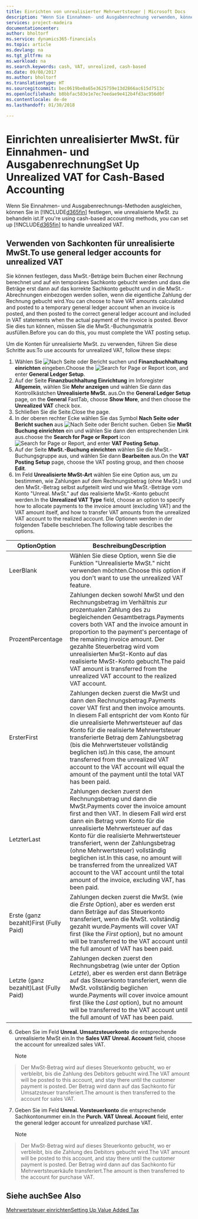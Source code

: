 ```yaml
---
title: Einrichten von unrealisierter Mehrwertsteuer | Microsoft Docs
description: "Wenn Sie Einnahmen- und Ausgabenrechnung verwenden, können Sie angeben, wie Sie unrealisierte MwSt. für Verkäufe und Einkäufe behandeln möchten."
services: project-madeira
documentationcenter: 
author: bholtorf
ms.service: dynamics365-financials
ms.topic: article
ms.devlang: na
ms.tgt_pltfrm: na
ms.workload: na
ms.search.keywords: cash, VAT, unrealized, cash-based
ms.date: 09/08/2017
ms.author: bholtorf
ms.translationtype: HT
ms.sourcegitcommit: bec0619be0a65e3625759e13d2866ac615d7513c
ms.openlocfilehash: b8bbfac583e1e7ec7eedae9e412b4fd3ac956d0f
ms.contentlocale: de-de
ms.lasthandoff: 01/30/2018

---
```


# <a name="set-up-unrealized-vat-for-cash-based-accounting"></a><span data-ttu-id="d20f8-103">Einrichten unrealisierter MwSt. für Einnahmen- und Ausgabenrechnung</span><span class="sxs-lookup"><span data-stu-id="d20f8-103">Set Up Unrealized VAT for Cash-Based Accounting</span></span>
<span data-ttu-id="d20f8-104">Wenn Sie Einnahmen- und Ausgabenrechnungs-Methoden ausgleichen, können Sie in [!INCLUDE[d365fin](includes/d365fin_md.md)] festlegen, wie unrealisierte MwSt. zu behandeln ist.</span><span class="sxs-lookup"><span data-stu-id="d20f8-104">If you're using cash-based accounting methods, you can set up [!INCLUDE[d365fin](includes/d365fin_md.md)] to handle unrealized VAT.</span></span>

## <a name="to-use-general-ledger-accounts-for-unrealized-vat"></a><span data-ttu-id="d20f8-105">Verwenden von Sachkonten für unrealisierte MwSt.</span><span class="sxs-lookup"><span data-stu-id="d20f8-105">To use general ledger accounts for unrealized VAT</span></span>
<span data-ttu-id="d20f8-106">Sie können festlegen, dass MwSt.-Beträge beim Buchen einer Rechnung berechnet und auf ein temporäres Sachkonto gebucht werden und dass die Beträge erst dann auf das korrekte Sachkonto gebucht und in die MwSt.-Abrechnungen einbezogen werden sollen, wenn die eigentliche Zahlung der Rechnung gebucht wird.</span><span class="sxs-lookup"><span data-stu-id="d20f8-106">You can choose to have VAT amounts calculated and posted to a temporary general ledger account when an invoice is posted, and then posted to the correct general ledger account and included in VAT statements when the actual payment of the invoice is posted.</span></span> <span data-ttu-id="d20f8-107">Bevor Sie dies tun können, müssen Sie die MwSt.-Buchungsmatrix ausfüllen.</span><span class="sxs-lookup"><span data-stu-id="d20f8-107">Before you can do this, you must complete the VAT posting setup.</span></span>

<span data-ttu-id="d20f8-108">Um die Konten für unrealisierte MwSt. zu verwenden, führen Sie diese Schritte aus:</span><span class="sxs-lookup"><span data-stu-id="d20f8-108">To use accounts for unrealized VAT, follow these steps:</span></span>
1. <span data-ttu-id="d20f8-109">Wählen Sie ![Nach Seite oder Bericht suchen](media/ui-search/search_small.png "Nach Seite oder Bericht suchen") und **Finanzbuchhaltung einrichten** eingeben.</span><span class="sxs-lookup"><span data-stu-id="d20f8-109">Choose the ![Search for Page or Report](media/ui-search/search_small.png "Search for Page or Report icon") icon, and enter **General Ledger Setup**.</span></span>
2. <span data-ttu-id="d20f8-110">Auf der Seite **Finanzbuchhaltung Einrichtung** im Inforegister **Allgemein**, wählen Sie **Mehr anzeigen** und wählen Sie dann das Kontrollkästchen **Unrealisierte MwSt.** aus.</span><span class="sxs-lookup"><span data-stu-id="d20f8-110">On the **General Ledger Setup** page, on the **General** FastTab, choose **Show More**, and then choose the **Unrealized VAT** check box.</span></span>
3. <span data-ttu-id="d20f8-111">Schließen Sie die Seite.</span><span class="sxs-lookup"><span data-stu-id="d20f8-111">Close the page.</span></span>
4. <span data-ttu-id="d20f8-112">In der oberen rechter Ecke wählen Sie das Symbol **Nach Seite oder Bericht suchen** aus ![Nach Seite oder Bericht suchen](media/ui-search/search_small.png "Symbol nach Seite oder Bericht suchen"). Geben Sie **MwSt Buchung einrichten** ein und wählen Sie dann den entsprechenden Link aus.</span><span class="sxs-lookup"><span data-stu-id="d20f8-112">choose the **Search for Page or Report** icon ![Search for Page or Report](media/ui-search/search_small.png "Search for Page or Report icon"), and enter **VAT Posting Setup**.</span></span>
5. <span data-ttu-id="d20f8-113">Auf der Seite **MwSt.-Buchung einrichten** wählen Sie die MwSt.-Buchungsgruppe aus, und wählen Sie dann **Bearbeiten** aus.</span><span class="sxs-lookup"><span data-stu-id="d20f8-113">On the **VAT Posting Setup** page, choose the VAT posting group, and then choose **Edit**.</span></span>
6. <span data-ttu-id="d20f8-114">Im Feld **Unrealisierte MwSt-Art** wählen Sie eine Option aus, um zu bestimmen, wie Zahlungen auf dem Rechnungsbetrag (ohne MwSt.) und den MwSt.-Betrag selbst aufgeteilt wird und wie MwSt.-Beträge vom Konto "Unreal. MwSt." auf das realisierte MwSt.-Konto gebucht werden.</span><span class="sxs-lookup"><span data-stu-id="d20f8-114">In the **Unrealized VAT Type** field, choose an option to specify how to allocate payments to the invoice amount (excluding VAT) and the VAT amount itself, and how to transfer VAT amounts from the unrealized VAT account to the realized account.</span></span> <span data-ttu-id="d20f8-115">Die Optionen werden in der folgenden Tabelle beschrieben.</span><span class="sxs-lookup"><span data-stu-id="d20f8-115">The following table describes the options.</span></span>

| <span data-ttu-id="d20f8-116">Option</span><span class="sxs-lookup"><span data-stu-id="d20f8-116">Option</span></span> | <span data-ttu-id="d20f8-117">Beschreibung</span><span class="sxs-lookup"><span data-stu-id="d20f8-117">Description</span></span> |
| --- | --- |
| <span data-ttu-id="d20f8-118">Leer</span><span class="sxs-lookup"><span data-stu-id="d20f8-118">Blank</span></span> | <span data-ttu-id="d20f8-119">Wählen Sie diese Option, wenn Sie die Funktion "Unrealisierte MwSt." nicht verwenden möchten.</span><span class="sxs-lookup"><span data-stu-id="d20f8-119">Choose this option if you don't want to use the unrealized VAT feature.</span></span> |
| <span data-ttu-id="d20f8-120">Prozent</span><span class="sxs-lookup"><span data-stu-id="d20f8-120">Percentage</span></span> | <span data-ttu-id="d20f8-121">Zahlungen decken sowohl MwSt und den Rechnungsbetrag im Verhältnis zur prozentualen Zahlung des zu begleichenden Gesamtbetrags.</span><span class="sxs-lookup"><span data-stu-id="d20f8-121">Payments covers both VAT and the invoice amount in proportion to the payment's percentage of the remaining invoice amount.</span></span> <span data-ttu-id="d20f8-122">Der gezahlte Steuerbetrag wird vom unrealisierten MwSt-Konto auf das realisierte MwSt-Konto gebucht.</span><span class="sxs-lookup"><span data-stu-id="d20f8-122">The paid VAT amount is transferred from the unrealized VAT account to the realized VAT account.</span></span> |
| <span data-ttu-id="d20f8-123">Erster</span><span class="sxs-lookup"><span data-stu-id="d20f8-123">First</span></span> | <span data-ttu-id="d20f8-124">Zahlungen decken zuerst die MwSt und dann den Rechnungsbetrag.</span><span class="sxs-lookup"><span data-stu-id="d20f8-124">Payments cover VAT first and then invoice amounts.</span></span> <span data-ttu-id="d20f8-125">In diesem Fall entspricht der vom Konto für die unrealisierte Mehrwertsteuer auf das Konto für die realisierte Mehrwertsteuer transferierte Betrag dem Zahlungsbetrag (bis die Mehrwertsteuer vollständig beglichen ist).</span><span class="sxs-lookup"><span data-stu-id="d20f8-125">In this case, the amount transferred from the unrealized VAT account to the VAT account will equal the amount of the payment until the total VAT has been paid.</span></span> |
| <span data-ttu-id="d20f8-126">Letzter</span><span class="sxs-lookup"><span data-stu-id="d20f8-126">Last</span></span> | <span data-ttu-id="d20f8-127">Zahlungen decken zuerst den Rechnungsbetrag und dann die MwSt.</span><span class="sxs-lookup"><span data-stu-id="d20f8-127">Payments cover the invoice amount first and then VAT.</span></span> <span data-ttu-id="d20f8-128">In diesem Fall wird erst dann ein Betrag vom Konto für die unrealisierte Mehrwertsteuer auf das Konto für die realisierte Mehrwertsteuer transferiert, wenn der Zahlungsbetrag (ohne Mehrwertsteuer) vollständig beglichen ist.</span><span class="sxs-lookup"><span data-stu-id="d20f8-128">In this case, no amount will be transferred from the unrealized VAT account to the VAT account until the total amount of the invoice, excluding VAT, has been paid.</span></span> |
| <span data-ttu-id="d20f8-129">Erste (ganz bezahlt)</span><span class="sxs-lookup"><span data-stu-id="d20f8-129">First (Fully Paid)</span></span> | <span data-ttu-id="d20f8-130">Zahlungen decken zuerst die MwSt. (wie die _Erste_ Option), aber es werden erst dann Beträge auf das Steuerkonto transferiert, wenn die MwSt. vollständig gezahlt wurde.</span><span class="sxs-lookup"><span data-stu-id="d20f8-130">Payments will cover VAT first (like the _First_ option), but no amount will be transferred to the VAT account until the full amount of VAT has been paid.</span></span> |
| <span data-ttu-id="d20f8-131">Letzte (ganz bezahlt)</span><span class="sxs-lookup"><span data-stu-id="d20f8-131">Last (Fully Paid)</span></span> | <span data-ttu-id="d20f8-132">Zahlungen decken zuerst den Rechnungsbetrag (wie unter der Option _Letzte_), aber es werden erst dann Beträge auf das Steuerkonto transferiert, wenn die MwSt. vollständig beglichen wurde.</span><span class="sxs-lookup"><span data-stu-id="d20f8-132">Payments will cover invoice amount first (like the _Last_ option), but no amount will be transferred to the VAT account until the full amount of VAT has been paid.</span></span> |

6. <span data-ttu-id="d20f8-133">Geben Sie im Feld **Unreal. Umsatzsteuerkonto** die entsprechende unrealisierte MwSt ein.</span><span class="sxs-lookup"><span data-stu-id="d20f8-133">In the **Sales VAT Unreal. Account** field, choose the account for unrealized sales VAT.</span></span>

    > [!NOTE]  
>   <span data-ttu-id="d20f8-134">Der MwSt-Betrag wird auf dieses Steuerkonto gebucht, wo er verbleibt, bis die Zahlung des Debitors gebucht wird.</span><span class="sxs-lookup"><span data-stu-id="d20f8-134">The VAT amount will be posted to this account, and stay there until the customer payment is posted.</span></span> <span data-ttu-id="d20f8-135">Der Betrag wird dann auf das Sachkonto für Umsatzsteuer transferiert.</span><span class="sxs-lookup"><span data-stu-id="d20f8-135">The amount is then transferred to the account for sales VAT.</span></span>
7. <span data-ttu-id="d20f8-136">Geben Sie im Feld **Unreal. Vorsteuerkonto** die entsprechende Sachkontonummer ein.</span><span class="sxs-lookup"><span data-stu-id="d20f8-136">In the **Purch. VAT Unreal. Account** field, enter the general ledger account for unrealized purchase VAT.</span></span>

    > [!NOTE]  
>   <span data-ttu-id="d20f8-137">Der MwSt-Betrag wird auf dieses Steuerkonto gebucht, wo er verbleibt, bis die Zahlung des Debitors gebucht wird.</span><span class="sxs-lookup"><span data-stu-id="d20f8-137">The VAT amount will be posted to this account, and stay there until the customer payment is posted.</span></span> <span data-ttu-id="d20f8-138">Der Betrag wird dann auf das Sachkonto für Mehrwertsteuerkäufe transferiert.</span><span class="sxs-lookup"><span data-stu-id="d20f8-138">The amount is then transferred to the account for purchase VAT.</span></span>

## <a name="see-also"></a><span data-ttu-id="d20f8-139">Siehe auch</span><span class="sxs-lookup"><span data-stu-id="d20f8-139">See Also</span></span>
[<span data-ttu-id="d20f8-140">Mehrwertsteuer einrichten</span><span class="sxs-lookup"><span data-stu-id="d20f8-140">Setting Up Value Added Tax</span></span>](finance-setup-vat.md)

